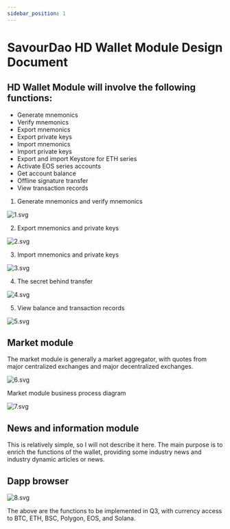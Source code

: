 ```yaml
---
sidebar_position: 1
---
```


# SavourDao HD Wallet Module Design Document

## HD Wallet Module will involve the following functions:

- Generate mnemonics
- Verify mnemonics
- Export mnemonics
- Export private keys
- Import mnemonics
- Import private keys
- Export and import Keystore for ETH series
- Activate EOS series accounts
- Get account balance
- Offline signature transfer
- View transaction records

1. Generate mnemonics and verify mnemonics

![1.svg](../../../../static/img/images/1.svg)

2. Export mnemonics and private keys

![2.svg](../../../../static/img/images/2.svg)

3. Import mnemonics and private keys

![3.svg](../../../../static/img/images/3.svg)

4. The secret behind transfer

![4.svg](../../../../static/img/images/4.svg)

5. View balance and transaction records

![5.svg](../../../../static/img/images/5.svg)

##  Market module

The market module is generally a market aggregator, with quotes from major centralized exchanges and major decentralized exchanges.

![6.svg](../../../../static/img/images/6.svg)

Market module business process diagram

![7.svg](../../../../static/img/images/7.svg)

## News and information module

This is relatively simple, so I will not describe it here. The main purpose is to enrich the functions of the wallet, providing some industry news and industry dynamic articles or news.

## Dapp browser

![8.svg](../../../../static/img/images/8.svg)

The above are the functions to be implemented in Q3, with currency access to BTC, ETH, BSC, Polygon, EOS, and Solana.